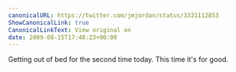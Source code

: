 ```yaml
---
canonicalURL: https://twitter.com/jmjordan/status/3331112853
ShowCanonicalLink: true
CanonicalLinkText: View original on
date: 2009-08-15T17:48:23+00:00
---
```

Getting out of bed for the second time today. This time it's for good.